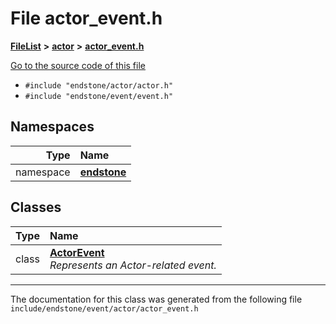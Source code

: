

# File actor\_event.h



[**FileList**](files.md) **>** [**actor**](dir_621c26b5fd4198aba66e7e31570ce44a.md) **>** [**actor\_event.h**](actor__event_8h.md)

[Go to the source code of this file](actor__event_8h_source.md)



* `#include "endstone/actor/actor.h"`
* `#include "endstone/event/event.h"`













## Namespaces

| Type | Name |
| ---: | :--- |
| namespace | [**endstone**](namespaceendstone.md) <br> |


## Classes

| Type | Name |
| ---: | :--- |
| class | [**ActorEvent**](classendstone_1_1ActorEvent.md) <br>_Represents an Actor-related event._  |



















































------------------------------
The documentation for this class was generated from the following file `include/endstone/event/actor/actor_event.h`

